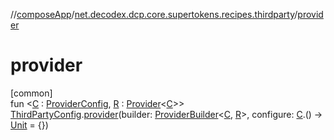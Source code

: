 //[composeApp](../../index.md)/[net.decodex.dcp.core.supertokens.recipes.thirdparty](index.md)/[provider](provider.md)

# provider

[common]\
fun &lt;[C](provider.md) : [ProviderConfig](-provider-config/index.md), [R](provider.md) : [Provider](-provider/index.md)&lt;[C](provider.md)&gt;&gt; [ThirdPartyConfig](-third-party-config/index.md).[provider](provider.md)(builder: [ProviderBuilder](-provider-builder/index.md)&lt;[C](provider.md), [R](provider.md)&gt;, configure: [C](provider.md).() -&gt; [Unit](https://kotlinlang.org/api/latest/jvm/stdlib/kotlin/-unit/index.html) = {})
